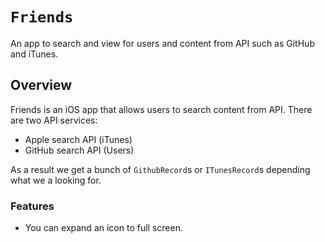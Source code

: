 # ``Friends``

An app to search and view for users and content from API such as GitHub and iTunes.

## Overview

Friends is an iOS app that allows users to search content from API.
There are two API services:
- Apple search API (iTunes)
- GitHub search API (Users)

As a result we get a bunch of ``GithubRecord``s or ``ITunesRecord``s depending what we a looking for.

### Features

- You can expand an icon to full screen.

